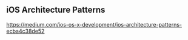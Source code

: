 ## iOS Architecture Patterns

https://medium.com/ios-os-x-development/ios-architecture-patterns-ecba4c38de52
